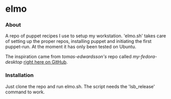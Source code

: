 **elmo**
===================


### About

A repo of puppet recipes I use to setup my workstation. 'elmo.sh' takes care of setting up the proper repos, installing puppet and initiating the first puppet-run.
At the moment it has only been tested on Ubuntu.

The inspiration came from *tomas-edwardsson's* repo called *my-fedora-desktop* [right here on GitHub][1].


### Installation

Just clone the repo and run elmo.sh. The script needs the 'lsb_release' command to work.

[1]: https://github.com/tomas-edwardsson/my-fedora-desktop
